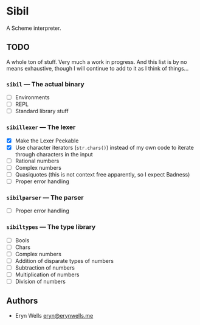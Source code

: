 Sibil
=====

A Scheme interpreter.

## TODO

A whole ton of stuff. Very much a work in progress. And this list is by no means
exhaustive, though I will continue to add to it as I think of things...

### `sibil` — The actual binary

- [ ] Environments
- [ ] REPL
- [ ] Standard library stuff

### `sibillexer` — The lexer

- [x] Make the Lexer Peekable
- [x] Use character iterators (`str.chars()`) instead of my own code to iterate
  through characters in the input
- [ ] Rational numbers
- [ ] Complex numbers
- [ ] Quasiquotes (this is not context free apparently, so I expect Badness)
- [ ] Proper error handling

### `sibilparser` — The parser

- [ ] Proper error handling

### `sibiltypes` — The type library

- [ ] Bools
- [ ] Chars
- [ ] Complex numbers
- [ ] Addition of disparate types of numbers
- [ ] Subtraction of numbers
- [ ] Multiplication of numbers
- [ ] Division of numbers

## Authors

- Eryn Wells <eryn@erynwells.me>

